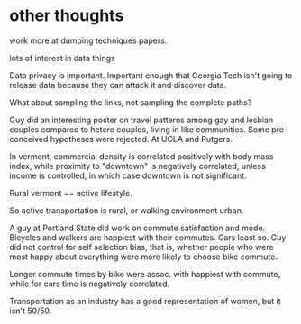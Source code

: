 # other thoughts

work more at dumping techniques papers.

lots of interest in data things

Data privacy is important.  Important enough that Georgia Tech isn't
going to release data because they can attack it and discover data.

What about sampling the links, not sampling the complete paths?

Guy did an interesting poster on travel patterns among gay and lesbian
couples compared to hetero couples, living in like communities.  Some
pre-conceived hypotheses were rejected.  At UCLA and Rutgers.

In vermont, commercial density is correlated positively with body mass
index, while proximity to "downtown" is negatively correlated, unless
income is controlled, in which case downtown is not significant.

Rural vermont == active lifestyle.

So active transportation is rural, or walking environment urban.

A guy at Portland State did work on commute satisfaction and mode.
Bicycles and walkers are happiest with their commutes.  Cars least
so.  Guy did not control for self selection bias, that is, whether
people who were most happy about everything were more likely to choose
bike commute.

Longer commute times by bike were assoc. with happiest with commute,
while for cars time is negatively correlated.

Transportation as an industry has a good representation of women, but
it isn't 50/50.
